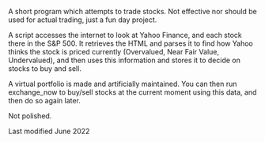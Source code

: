 A short program which attempts to trade stocks. Not effective nor should be used for actual trading, just a fun day project.

A script accesses the internet to look at Yahoo Finance, and each stock there in the S&P 500. It retrieves the HTML and parses
it to find how Yahoo thinks the stock is priced currently (Overvalued, Near Fair Value, Undervalued), and then uses this information
and stores it to decide on stocks to buy and sell.

A virtual portfolio is made and artificially maintained. You can then run exchange_now to buy/sell stocks at the current moment using
this data, and then do so again later.

Not polished.

Last modified June 2022